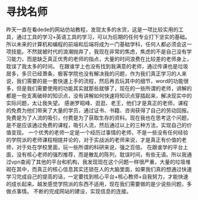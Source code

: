 # 寻找名师

昨天一直在看dede的网站仿站教程，发现太多的水货，这是一项比较实用的工具，通过工具的学习+英语工具的学习，可以为后期的任何专业打下坚实的基础。所以未来的计算机和编程的前端和后端将成为一门基础学科，任何人都必须会这一项技能。不然就被时代的浪潮抛弃了，我现在非常的焦虑，焦虑的不是自己没有学习能力，而是缺乏真正优秀的老师的指点，大量的时间浪费在比较差的老师身上，耽误了我太多的时间。
在跟谁学上也没有找到我满意的老师，通过传课也是垃圾居多，多贝已经萧条，极客学院也没有解决我的问题，作为我们真正学习的人来说，我们需要的是一套快速上手的流程，然后再去玩其中的细节，word的功能很多，但是我们需要使用的功能其实就那些就够了，现在的一些所谓的老师，讲解的都是一些支离破碎的知识点，没有讲解如何快速将知识点穿插起来，解决现实中的实际问题，太让我失望。
感谢罗昭峰、逛逛、老王，他们才是真正的老师，课程的免费为他们带来了大量的学员，通过证书、书籍、咨询获得了自己的劳动回报。免费是为了人流的吸引，付费是为了获取生存的资料。现在我也在思考这个问题，是不是应该通过免费的课程，吸引人流，然后通过以上的三种方法，实现自己的价值变现。
一个优秀的老师一定是一个经历过事情的老师，不是一些没有任何经验的学院派的老师课程相提并论的，对于实战派的老师来说，才是真正有价值的老师，对于处在学校里面，玩一些所谓的科研来说，强之百倍。
在跟谁学的平台上面，没有核心老师的强烈推荐，而是散乱的陈列，耽误时间，有些无语。所以我通过vpn查阅了其他的平台和机构，我发现现在这个问题一样很严重，大量的垃圾堆砌在其中，而真正的核心信息其实还锁在人的大脑里面，如果我们真的想通过快速学习完成自己的提高的话，一定要找到核心平台+核心教师+自我努力，才能快速的成长起来。越发感觉学院派的东西不适用，现在我们需要做的是少说些问题，多做点事情。
不断的完成网站的建设，实现信息的连接。
